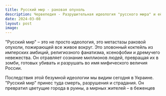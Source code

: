 ```yaml
---
title: Русский мир - раковая опухоль
description: Червепедия - Разрушительная идеология "русского мира" и её последствия для России и окружающих стран.
date: 2024-03-08
layout: post
image:
---
```


"Русский мир" – это не просто идеология, это метастазы раковой опухоли, пожирающей все живое вокруг. Это зловонный коктейль из имперских амбиций, религиозного фанатизма, ксенофобии и дремучего невежества. Он отравляет сознание миллионов людей, превращая их в зомби, готовых убивать и разрушать во имя мифического величия России.


Последствия этой безумной идеологии мы видим сегодня в Украине. "Русский мир" принес туда смерть, разрушения и страдания. Он превратил цветущие города в руины, а мирных жителей – в беженцев
